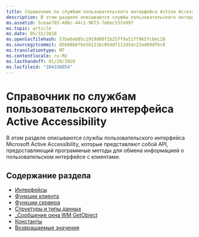 ```yaml
---
title: Справочник по службам пользовательского интерфейса Active Accessibility
description: В этом разделе описываются службы пользовательского интерфейса Microsoft Active Accessibility, которые представляют собой API, предоставляющий программные методы для обмена информацией о пользовательском интерфейсе с клиентами.
ms.assetid: 5ceae703-486c-44c1-9673-7e6ec537a997
ms.topic: article
ms.date: 05/31/2018
ms.openlocfilehash: 57be6eb05c1919d00f1b257f9a51ff9657cbbc28
ms.sourcegitcommit: 85688bbfbe5b121bc05ddf112d54c23a469dfbc0
ms.translationtype: MT
ms.contentlocale: ru-RU
ms.lasthandoff: 01/29/2020
ms.locfileid: "104336054"
---
```

# <a name="active-accessibility-user-interface-services-reference"></a>Справочник по службам пользовательского интерфейса Active Accessibility

В этом разделе описываются службы пользовательского интерфейса Microsoft Active Accessibility, которые представляют собой API, предоставляющий программные методы для обмена информацией о пользовательском интерфейсе с клиентами.

## <a name="in-this-section"></a>Содержание раздела

-   [Интерфейсы](interfaces.md)
-   [Функции клиента](client-functions.md)
-   [Функции сервера](server-functions.md)
-   [Структуры и типы данных](structures-and-data-types.md)
-   [\_Сообщение окна WM GetObject](wm-getobject-window-message.md)
-   [Константы](constants-and-enumerated-types.md)
-   [Возвращаемые значения](return-values.md)

 

 




